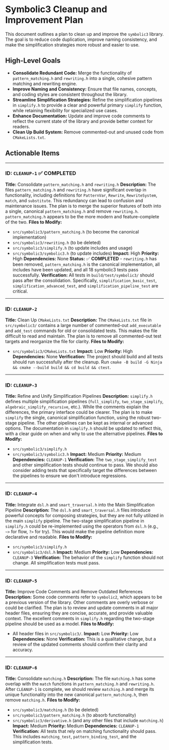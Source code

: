 # Symbolic3 Cleanup and Improvement Plan

This document outlines a plan to clean up and improve the `symbolic3` library. The goal is to reduce code duplication, improve naming consistency, and make the simplification strategies more robust and easier to use.

## High-Level Goals

- **Consolidate Redundant Code:** Merge the functionality of `pattern_matching.h` and `rewriting.h` into a single, cohesive pattern matching and rewriting engine.
- **Improve Naming and Consistency:** Ensure that file names, concepts, and coding styles are consistent throughout the library.
- **Streamline Simplification Strategies:** Refine the simplification pipelines in `simplify.h` to provide a clear and powerful primary `simplify` function, while retaining flexibility for specialized use cases.
- **Enhance Documentation:** Update and improve code comments to reflect the current state of the library and provide better context for readers.
- **Clean Up Build System:** Remove commented-out and unused code from `CMakeLists.txt`.

## Actionable Items

---

### **ID:** `CLEANUP-1` ✅ **COMPLETED**

**Title:** Consolidate `pattern_matching.h` and `rewriting.h`
**Description:** The files `pattern_matching.h` and `rewriting.h` have significant overlap in functionality, including definitions for `PatternVar`, `Rewrite`, `RewriteSystem`, `match`, and `substitute`. This redundancy can lead to confusion and maintenance issues. The plan is to merge the superior features of both into a single, canonical `pattern_matching.h` and remove `rewriting.h`. `pattern_matching.h` appears to be the more modern and feature-complete of the two.
**Files to Modify:**

- `src/symbolic3/pattern_matching.h` (to become the canonical implementation)
- `src/symbolic3/rewriting.h` (to be deleted)
- `src/symbolic3/simplify.h` (to update includes and usage)
- `src/symbolic3/symbolic3.h` (to update includes)
  **Impact:** High
  **Priority:** High
  **Dependencies:** None
  **Status:** ✅ **COMPLETED** - `rewriting.h` has been removed, `pattern_matching.h` is the canonical implementation, all includes have been updated, and all 18 symbolic3 tests pass successfully.
  **Verification:** All tests in `build/test/symbolic3/` should pass after the consolidation. Specifically, `simplification_basic_test`, `simplification_advanced_test`, and `simplification_pipeline_test` are critical.

---

### **ID:** `CLEANUP-2`

**Title:** Clean Up `CMakeLists.txt`
**Description:** The `CMakeLists.txt` file in `src/symbolic3/` contains a large number of commented-out `add_executable` and `add_test` commands for old or consolidated tests. This makes the file difficult to read and maintain. The plan is to remove all commented-out test targets and reorganize the file for clarity.
**Files to Modify:**

- `src/symbolic3/CMakeLists.txt`
  **Impact:** Low
  **Priority:** High
  **Dependencies:** None
  **Verification:** The project should build and all tests should run successfully after the cleanup. Run `cmake -B build -G Ninja && cmake --build build && cd build && ctest`.

---

### **ID:** `CLEANUP-3`

**Title:** Refine and Unify Simplification Pipelines
**Description:** `simplify.h` defines multiple simplification pipelines (`full_simplify`, `two_stage_simplify`, `algebraic_simplify_recursive`, etc.). While the comments explain the differences, the primary interface could be clearer. The plan is to make `simplify` the single, canonical simplification function, using the robust two-stage pipeline. The other pipelines can be kept as internal or advanced options. The documentation in `simplify.h` should be updated to reflect this, with a clear guide on when and why to use the alternative pipelines.
**Files to Modify:**

- `src/symbolic3/simplify.h`
- `src/symbolic3/symbolic3.h`
  **Impact:** Medium
  **Priority:** Medium
  **Dependencies:** `CLEANUP-1`
  **Verification:** The `two_stage_simplify_test` and other simplification tests should continue to pass. We should also consider adding tests that specifically target the differences between the pipelines to ensure we don't introduce regressions.

---

### **ID:** `CLEANUP-4`

**Title:** Integrate `dsl.h` and `smart_traversal.h` into the Main Simplification Pipeline
**Description:** The `dsl.h` and `smart_traversal.h` files introduce powerful concepts for composing strategies, but they are not fully utilized in the main `simplify` pipeline. The two-stage simplification pipeline in `simplify.h` could be re-implemented using the operators from `dsl.h` (e.g., `~>` for flow, `?>` for try). This would make the pipeline definition more declarative and readable.
**Files to Modify:**

- `src/symbolic3/simplify.h`
- `src/symbolic3/dsl.h`
  **Impact:** Medium
  **Priority:** Low
  **Dependencies:** `CLEANUP-3`
  **Verification:** The behavior of the `simplify` function should not change. All simplification tests must pass.

---

### **ID:** `CLEANUP-5`

**Title:** Improve Code Comments and Remove Outdated References
**Description:** Some code comments refer to `symbolic2`, which appears to be a previous version of the library. Other comments are overly verbose or could be clarified. The plan is to review and update comments in all major header files, ensuring they are concise, accurate, and provide valuable context. The excellent comments in `simplify.h` regarding the two-stage pipeline should be used as a model.
**Files to Modify:**

- All header files in `src/symbolic3/`.
  **Impact:** Low
  **Priority:** Low
  **Dependencies:** None
  **Verification:** This is a qualitative change, but a review of the updated comments should confirm their clarity and accuracy.

---

### **ID:** `CLEANUP-6`

**Title:** Consolidate `matching.h`
**Description:** The file `matching.h` has some overlap with the `match` functions in `pattern_matching.h` and `rewriting.h`. After `CLEANUP-1` is complete, we should review `matching.h` and merge its unique functionality into the new canonical `pattern_matching.h`, then remove `matching.h`.
**Files to Modify:**

- `src/symbolic3/matching.h` (to be deleted)
- `src/symbolic3/pattern_matching.h` (to absorb functionality)
- `src/symbolic3/derivative.h` (and any other files that include `matching.h`)
  **Impact:** Medium
  **Priority:** Medium
  **Dependencies:** `CLEANUP-1`
  **Verification:** All tests that rely on matching functionality should pass. This includes `matching_test`, `pattern_binding_test`, and the simplification tests.
